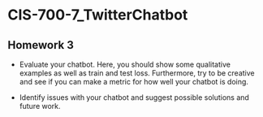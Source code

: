 # CIS-700-7_TwitterChatbot

## Homework 3

- Evaluate your chatbot. Here, you should show some qualitative examples as well as train and test loss. Furthermore, try to be creative and see if you can make a metric for how well your chatbot is doing.

- Identify issues with your chatbot and suggest possible solutions and future work.
